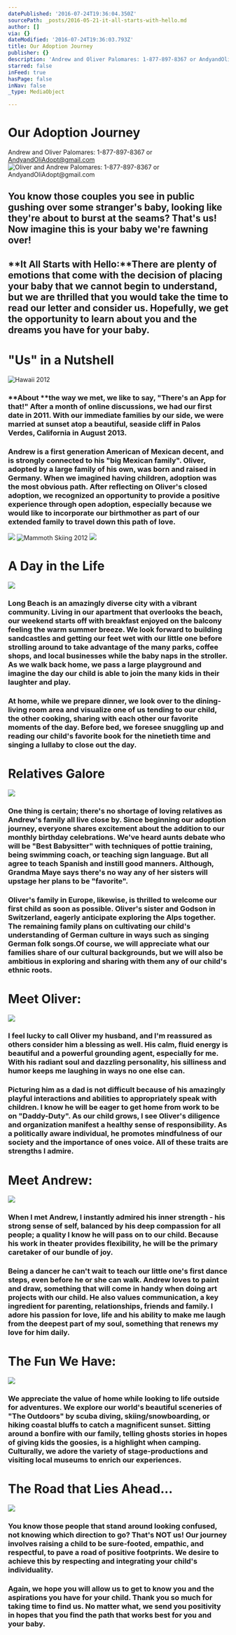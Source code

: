 ```yaml
---
datePublished: '2016-07-24T19:36:04.350Z'
sourcePath: _posts/2016-05-21-it-all-starts-with-hello.md
author: []
via: {}
dateModified: '2016-07-24T19:36:03.793Z'
title: Our Adoption Journey
publisher: {}
description: 'Andrew and Oliver Palomares: 1-877-897-8367 or AndyandOliAdopt@gmail.com'
starred: false
inFeed: true
hasPage: false
inNav: false
_type: MediaObject

---
```

# **Our Adoption Journey**

Andrew and Oliver Palomares: 1-877-897-8367 or AndyandOliAdopt@gmail.com
![Oliver and Andrew Palomares: 1-877-897-8367 or AndyandOliAdopt@gmail.com ](https://s3-us-west-2.amazonaws.com/the-grid-img/p/ed5517492887cff0288a4a8acead4170f8aac1fe.jpg)

## You know those couples you see in public gushing over some stranger's baby, looking like they're about to burst at the seams? That's us! Now imagine this is your baby we're fawning over!

## **It All Starts with Hello:**There are plenty of emotions that come with the decision of placing your baby that we cannot begin to understand, but we are thrilled that you would take the time to read our letter and consider us. Hopefully, we get the opportunity to learn about you and the dreams you have for your baby.

# **"Us" in a Nutshell**
![Hawaii 2012](https://the-grid-user-content.s3-us-west-2.amazonaws.com/1a98d73f-5b37-4da8-995b-075fe82f808d.jpg)

### **About **the way we met, we like to say, "There's an App for that!" After a month of online discussions, we had our first date in 2011\. With our immediate families by our side, we were married at sunset atop a beautiful, seaside cliff in Palos Verdes, California in August 2013\.

### **Andrew** is a first generation American of Mexican decent, and is strongly connected to his "big Mexican family". **Oliver**, adopted by a large family of his own, was born and raised in Germany. When we imagined having children, adoption was the most obvious path. After reflecting on Oliver's closed adoption, we recognized an opportunity to provide a positive experience through open adoption, especially because we would like to incorporate our birthmother as part of our extended family to travel down this path of love.
![](https://the-grid-user-content.s3-us-west-2.amazonaws.com/24318756-2818-4c9d-8bca-278af67859f8.jpg)
![Mammoth Skiing 2012](https://the-grid-user-content.s3-us-west-2.amazonaws.com/832e7f7d-f85d-498a-ac6a-bea32eaac675.jpg)
![](https://imgflo.herokuapp.com/graph/vahj1ThiexotieMo/075c0972a5ca20a4e5f013ffa82ce044/croprotate.jpg?cropheight=3264&cropwidth=2448&degrees=-90&input=https%3A%2F%2Fthe-grid-user-content.s3-us-west-2.amazonaws.com%2F185944ea-6735-48dd-a58b-a0c04cd9ca4b.jpg&x=0&y=0)

# **A Day in the Life**
![](https://s3-us-west-2.amazonaws.com/the-grid-img/p/bf527f6453313dad7d75f27e881479d04c13e657.jpg)

### **Long Beach** is an amazingly diverse city with a vibrant community. Living in our apartment that overlooks the beach, our weekend starts off with breakfast enjoyed on the balcony feeling the warm summer breeze. We look forward to building sandcastles and getting our feet wet with our little one before strolling around to take advantage of the many parks, coffee shops, and local businesses while the baby naps in the stroller. As we walk back home, we pass a large playground and imagine the day our child is able to join the many kids in their laughter and play.

### At home, while we prepare dinner, we look over to the dining-living room area and visualize one of us tending to our child, the other cooking, sharing with each other our favorite moments of the day. Before bed, we foresee snuggling up and reading our child's favorite book for the ninetieth time and singing a lullaby to close out the day.

# **Relatives Galore**
![](https://s3-us-west-2.amazonaws.com/the-grid-img/p/bca4215ce52f136819330255164e745f769fc5d2.jpg)

### **One thing is certain**; there's no shortage of loving relatives as Andrew's family all live close by. Since beginning our adoption journey, everyone shares excitement about the addition to our monthly birthday celebrations. We've heard aunts debate who will be "Best Babysitter" with techniques of pottie training, being swimming coach, or teaching sign language. But all agree to teach Spanish and instill good manners. Although, Grandma Maye says there's no way any of her sisters will upstage her plans to be "favorite".

### Oliver's family in Europe, likewise, is thrilled to welcome our first child as soon as possible. Oliver's sister and Godson in Switzerland, eagerly anticipate exploring the Alps together. The remaining family plans on cultivating our child's understanding of German culture in ways such as singing German folk songs.Of course, we will appreciate what our families share of our cultural backgrounds, but we will also be ambitious in exploring and sharing with them any of our child's ethnic roots.

# **Meet Oliver:**
![](https://s3-us-west-2.amazonaws.com/the-grid-img/p/4643df31a32f7ffaf9b943646c6e05de1fedcd19.jpg)

### I feel lucky to call Oliver my husband, and I'm reassured as others consider him a blessing as well. His calm, fluid energy is beautiful and a powerful grounding agent, especially for me. With his radiant soul and dazzling personality, his silliness and humor keeps me laughing in ways no one else can.

### Picturing him as a dad is not difficult because of his amazingly playful interactions and abilities to appropriately speak with children. I know he will be eager to get home from work to be on "Daddy-Duty". As our child grows, I see Oliver's diligence and organization manifest a healthy sense of responsibility. As a politically aware individual, he promotes mindfulness of our society and the importance of ones voice. All of these traits are strengths I admire.

# **Meet Andrew:**
![](https://the-grid-user-content.s3-us-west-2.amazonaws.com/5353b80a-011e-4d42-bd9f-bbd1253a4d4a.jpg)

### When I met Andrew, I instantly admired his inner strength - his strong sense of self, balanced by his deep compassion for all people; a quality I know he will pass on to our child. Because his work in theater provides flexibility, he will be the primary caretaker of our bundle of joy.

### Being a dancer he can't wait to teach our little one's first dance steps, even before he or she can walk. Andrew loves to paint and draw, something that will come in handy when doing art projects with our child. He also values communication, a key ingredient for parenting, relationships, friends and family. I adore his passion for love, life and his ability to make me laugh from the deepest part of my soul, something that renews my love for him daily.

# **The Fun We Have:**
![](https://s3-us-west-2.amazonaws.com/the-grid-img/p/ac1eb3384fb6bdcc8ff7f18ea9d1a9d57cff7a51.jpg)

### We appreciate the value of home while looking to life outside for adventures. We explore our world's beautiful sceneries of "The Outdoors" by scuba diving, skiing/snowboarding, or hiking coastal bluffs to catch a magnificent sunset. Sitting around a bonfire with our family, telling ghosts stories in hopes of giving kids the goosies, is a highlight when camping. Culturally, we adore the variety of stage-productions and visiting local museums to enrich our experiences.

# **The Road that Lies Ahead...**
![](https://s3-us-west-2.amazonaws.com/the-grid-img/p/cc049a9ad600bcd4ac606a2958d10c366f50b532.jpg)

### You know those people that stand around looking confused, not knowing which direction to go? That's NOT us! Our journey involves raising a child to be sure-footed, empathic, and respectful, to pave a road of positive footprints. We desire to achieve this by respecting and integrating your child's individuality.

### Again, we hope you will allow us to get to know you and the aspirations you have for your child. Thank you so much for taking time to find us. No matter what, we send you positivity in hopes that you find the path that works best for you and your baby.